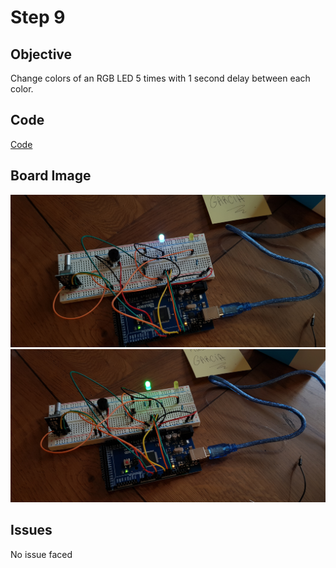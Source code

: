 # Step 9

## Objective

Change colors of an RGB LED 5 times with 1 second delay between each color.

## Code

[Code](https://github.com/SlyAdrian/IoT-Efrei-2020-labs/blob/main/lab1/steps/step9/step9.ino)

## Board Image

![Image of the breadboard schema1](https://github.com/SlyAdrian/IoT-Efrei-2020-labs/blob/main/lab1/report/step9/20201128_104232.jpg)
![Image of the breadboard schema2](https://github.com/SlyAdrian/IoT-Efrei-2020-labs/blob/main/lab1/report/step9/20201128_104236.jpg)


## Issues 

No issue faced

